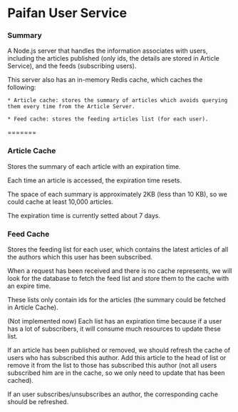 Paifan User Service
=======

### Summary

A Node.js server that handles the information associates with users,
    including the articles published (only ids, the details are stored in Article Service),
    and the feeds (subscribing users).

This server also has an in-memory Redis cache, which caches the following:

    * Article cache: stores the summary of articles which avoids querying them every time from the Article Server.

    * Feed cache: stores the feeding articles list (for each user).

=======
### Article Cache

Stores the summary of each article with an expiration time.

Each time an article is accessed, the expiration time resets.

The space of each summary is approximately 2KB (less than 10 KB), so we could cache at least 10,000 articles.

The expiration time is currently setted about 7 days.

### Feed Cache

Stores the feeding list for each user, which contains the latest articles of all the authors which this user has been subscribed.

When a request has been received and there is no cache represents, we will look for the database to fetch the feed list and store them to the cache with an expire time.

These lists only contain ids for the articles (the summary could be fetched in Article Cache).

(Not implemented now) Each list has an expiration time because if a user has a lot of subscribers, it will consume much resources to update these list. 

If an article has been published or removed, we should refresh the cache of users who has subscribed this author.
Add this article to the head of list or remove it from the list to those has subscribed this author (not all users subscribed him are in the cache, 
so we only need to update that has been cached).

If an user subscribes/unsubscribes an author, the corresponding cache should be refreshed.